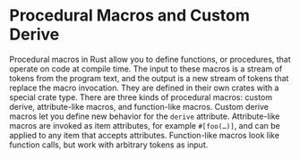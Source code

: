 # Procedural Macros and Custom Derive

Procedural macros in Rust allow you to define functions, or procedures, that operate on code at compile time. The input to these macros is a stream of tokens from the program text, and the output is a new stream of tokens that replace the macro invocation. They are defined in their own crates with a special crate type. There are three kinds of procedural macros: custom derive, attribute-like macros, and function-like macros. Custom derive macros let you define new behavior for the `derive` attribute. Attribute-like macros are invoked as item attributes, for example `#[foo(…)]`, and can be applied to any item that accepts attributes. Function-like macros look like function calls, but work with arbitrary tokens as input.